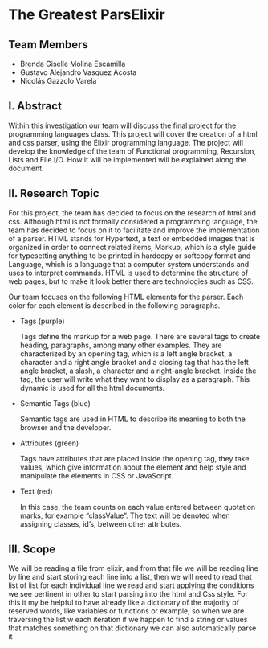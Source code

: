 # The Greatest ParsElixir

<h2> Team Members </h2>
<ul>
  <li> Brenda Giselle Molina Escamilla </li>
  <li> Gustavo Alejandro Vasquez Acosta </li>
  <li> Nicolás Gazzolo Varela </li>
</ul>

<h2> I. Abstract </h2>
<p>
  Within this investigation our team will discuss the final project for the programming languages class. This project will cover the creation of a html and css parser, using the Elixir programming language. The project will develop the knowledge of the team of Functional programming, Recursion, Lists and File I/O. How it will be implemented will be explained along the document.
</p>

<h2> II. Research Topic </h2>
<p>
  For this project, the team has decided to focus on the research of html and css. Although html is not formally considered a programming language, the team has decided to focus on it to facilitate and improve the implementation of a parser. 
HTML stands for Hypertext, a text or embedded images that is organized in order to connect related items, Markup, which is a style guide for typesetting anything to be printed in hardcopy or softcopy format and Language, which is a language that a computer system understands and uses to interpret commands. HTML is used to determine the structure of web pages, but to make it look better there are technologies such as CSS. 
</p>
<p>
  Our team focuses on the following HTML elements for the parser. Each color for each element is described in the following paragraphs.
  <ul>
  <li> Tags (purple)
    <p>
Tags define the markup for a web page. There are several tags to create heading, paragraphs, among many other examples. They are characterized by an opening tag, which is a left angle bracket, a character and a right angle bracket and a closing tag that has the left angle bracket, a slash, a character and a right-angle bracket. Inside the tag, the user will write what they want to display as a paragraph. This dynamic is used for all the html documents. 
</p>
    </li>
  <li> Semantic Tags (blue) 
    <p>
Semantic tags are used in HTML to describe its meaning to both the browser and the developer.
</p>
    </li>
  <li> Attributes (green) 
        <p>
Tags have attributes that are placed inside the opening tag, they take values, which give information about the element and help style and manipulate the elements in CSS or JavaScript. </p>
    </li>
  <li> Text (red)
            <p>
In this case, the team counts on each value entered between quotation marks, for example “classValue”. The text will be denoted when assigning classes, id’s, between other attributes. 
    </p>
    </li>
</ul>
</p>

<h2> III. Scope </h2>
<p>
We will be reading a file from elixir, and from that file we will be reading line by line and start storing each line into a list, then we will need to read that list of list for each individual line we read and start applying the conditions we see pertinent in other to start parsing into the html and Css style. For this it my be helpful to have already like a dictionary of the majority of reserved words, like variables or functions or example, so when we are traversing the list w each iteration if we happen to find a string or values that matches something on that dictionary we can also automatically parse it  
</p>
